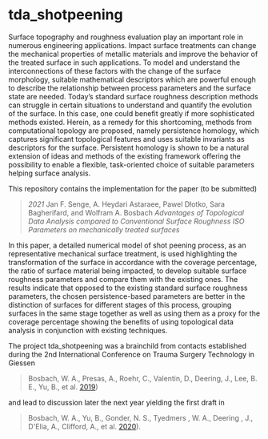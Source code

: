 # tda_shotpeening

Surface topography and roughness evaluation play an important role in numerous engineering applications. Impact surface treatments can change the mechanical properties of metallic materials and improve the behavior of the treated surface in such applications. To model and understand the interconnections of these factors with the change of the surface morphology, suitable mathematical descriptors which are powerful enough to describe the relationship between process parameters and the surface state are needed. Today’s standard surface roughness description methods can struggle in certain situations to understand and quantify the evolution of the surface. In this case, one could benefit greatly if more sophisticated methods existed. Herein, as a remedy for this shortcoming, methods from computational topology are proposed, namely persistence homology, which captures significant topological features and uses suitable invariants as descriptors for the surface. Persistent homology is shown to be a natural extension of ideas and methods of the existing framework offering the possibility to enable a flexible, task-oriented choice of suitable parameters helping surface analysis. 

This repository contains the implementation for the paper (to be submitted) 
>*2021* Jan F. Senge, A. Heydari Astaraee, Pawel Dłotko, Sara Bagherifard, and Wolfram A. Bosbach _Advantages of Topological Data Analysis compared to Conventional Surface Roughness ISO Parameters on mechanically treated surfaces_ 

In this paper, a detailed numerical model of shot peening process, as an representative mechanical surface treatment, is used highlighting the transformation of the surface in accordance with the coverage percentage, the ratio of surface material being impacted, to develop suitable surface roughness parameters and compare them with the existing ones. The results indicate that opposed to the existing standard surface roughness parameters, the chosen persistence-based parameters are better in the distinction of surfaces for different stages of this process, grouping surfaces in the same stage together as well as using them as a proxy for the coverage percentage showing the benefits of using topological data analysis in conjunction with existing techniques.

The project tda_shotpeening was a brainchild from contacts established during the 2nd International Conference on Trauma Surgery Technology in Giessen 
> Bosbach, W. A., Presas, A., Roehr, C., Valentin, D., Deering, J., Lee, B. E., Yu, B., et al. [2019](https://doi.org/10.17863/CAM.45844))

and lead to discussion later the next year yielding the first draft in 
> Bosbach, W. A., Yu, B., Gonder, N. S., Tyedmers , W. A., Deering , J., D'Elia, A., Clifford, A., et al. [2020](https://www.repository.cam.ac.uk/handle/1810/313451)).

